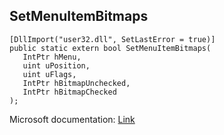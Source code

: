 ## SetMenuItemBitmaps

```
[DllImport("user32.dll", SetLastError = true)]
public static extern bool SetMenuItemBitmaps(
   IntPtr hMenu,
   uint uPosition,
   uint uFlags,
   IntPtr hBitmapUnchecked,
   IntPtr hBitmapChecked
);
```

Microsoft documentation: [Link](https://learn.microsoft.com/en-us/windows/win32/api/winuser/nf-winuser-setmenuitembitmaps)
